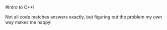 #Intro to C++!

Not all code matches answers exactly, but figuring out the problem my own way makes me happy!
